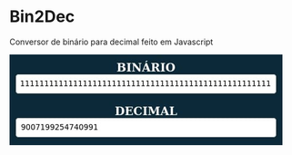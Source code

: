 # Bin2Dec
Conversor de binário para decimal feito em Javascript

<img src='imagens/Bin2Dec(2).jpg'>
